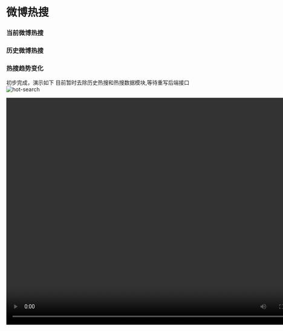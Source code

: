 # 微博热搜

### 当前微博热搜

### 历史微博热搜

### 热搜趋势变化

初步完成，演示如下
目前暂时去除历史热搜和热搜数据模块,等待重写后端接口
![hot-search](./docs/images/hot.gif)

<video src="./docs/video/hot.mp4" width="800px" height="600px" controls="controls"></video>
